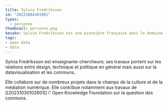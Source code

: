 ```yaml
---
title: Sylvia Fredriksson
id: "20231004101901"
types:
  - personne
thumbnail: personne.png
kesako: Sylvia Fredriksson est une pionnière française dans le domaine de l'Open Data et de la gouvernance des données
tags:
- open data
- data
---
```


Sylvia Fredriksson est enseignante-chercheure; ses travaux portent sur les relations entre design, technique et politique en général mais aussi sur la datavisualisation et les communs..
 
Elle collabore sur de nombreux projets dans le champs de la culture et de la médiation numérique.
Elle contribue notamment aux travaux de [[20231030102601]] l' Open Knowledge Foundation  sur la question des communs.